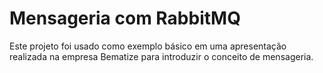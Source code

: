 # Mensageria com RabbitMQ

Este projeto foi usado como exemplo básico em uma apresentação realizada na empresa Bematize para introduzir o conceito de mensageria.

